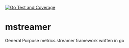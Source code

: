 [![Go Test and Coverage](https://github.com/gracig/mstreamer/actions/workflows/main.yml/badge.svg?branch=main)](https://github.com/gracig/mstreamer/actions/workflows/main.yml)

# mstreamer
General Purpose metrics streamer framework written in go
